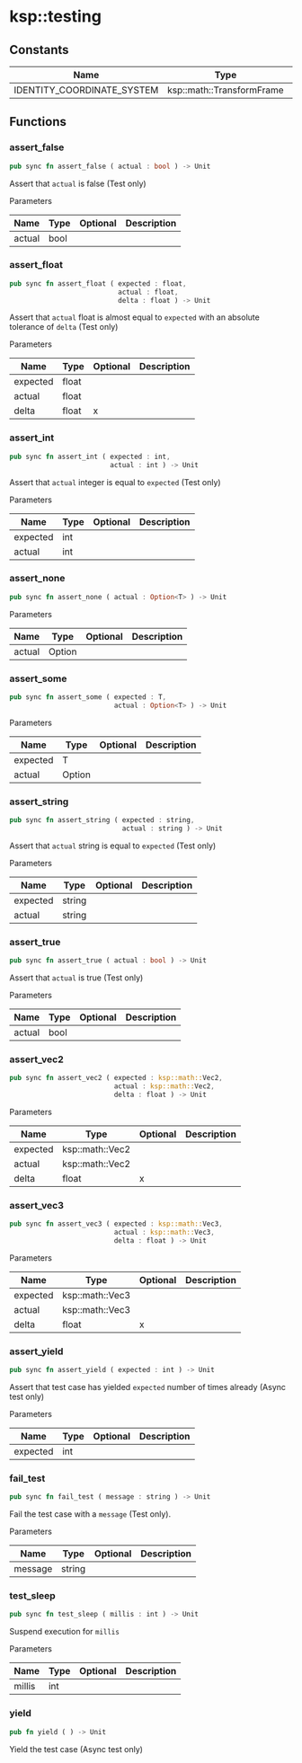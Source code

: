 # ksp::testing



## Constants

Name | Type | Description
--- | --- | ---
IDENTITY_COORDINATE_SYSTEM | ksp::math::TransformFrame | 


## Functions


### assert_false

```rust
pub sync fn assert_false ( actual : bool ) -> Unit
```

Assert that `actual` is false (Test only)


Parameters

Name | Type | Optional | Description
--- | --- | --- | ---
actual | bool |  | 

### assert_float

```rust
pub sync fn assert_float ( expected : float,
                           actual : float,
                           delta : float ) -> Unit
```

Assert that `actual` float is almost equal to `expected` with an absolute tolerance of `delta` (Test only)


Parameters

Name | Type | Optional | Description
--- | --- | --- | ---
expected | float |  | 
actual | float |  | 
delta | float | x | 

### assert_int

```rust
pub sync fn assert_int ( expected : int,
                         actual : int ) -> Unit
```

Assert that `actual` integer is equal to `expected` (Test only)


Parameters

Name | Type | Optional | Description
--- | --- | --- | ---
expected | int |  | 
actual | int |  | 

### assert_none

```rust
pub sync fn assert_none ( actual : Option<T> ) -> Unit
```



Parameters

Name | Type | Optional | Description
--- | --- | --- | ---
actual | Option<T> |  | 

### assert_some

```rust
pub sync fn assert_some ( expected : T,
                          actual : Option<T> ) -> Unit
```



Parameters

Name | Type | Optional | Description
--- | --- | --- | ---
expected | T |  | 
actual | Option<T> |  | 

### assert_string

```rust
pub sync fn assert_string ( expected : string,
                            actual : string ) -> Unit
```

Assert that `actual` string is equal to `expected` (Test only)


Parameters

Name | Type | Optional | Description
--- | --- | --- | ---
expected | string |  | 
actual | string |  | 

### assert_true

```rust
pub sync fn assert_true ( actual : bool ) -> Unit
```

Assert that `actual` is true (Test only)


Parameters

Name | Type | Optional | Description
--- | --- | --- | ---
actual | bool |  | 

### assert_vec2

```rust
pub sync fn assert_vec2 ( expected : ksp::math::Vec2,
                          actual : ksp::math::Vec2,
                          delta : float ) -> Unit
```



Parameters

Name | Type | Optional | Description
--- | --- | --- | ---
expected | ksp::math::Vec2 |  | 
actual | ksp::math::Vec2 |  | 
delta | float | x | 

### assert_vec3

```rust
pub sync fn assert_vec3 ( expected : ksp::math::Vec3,
                          actual : ksp::math::Vec3,
                          delta : float ) -> Unit
```



Parameters

Name | Type | Optional | Description
--- | --- | --- | ---
expected | ksp::math::Vec3 |  | 
actual | ksp::math::Vec3 |  | 
delta | float | x | 

### assert_yield

```rust
pub sync fn assert_yield ( expected : int ) -> Unit
```

Assert that test case has yielded `expected` number of times already (Async test only)


Parameters

Name | Type | Optional | Description
--- | --- | --- | ---
expected | int |  | 

### fail_test

```rust
pub sync fn fail_test ( message : string ) -> Unit
```

Fail the test case with a `message` (Test only).


Parameters

Name | Type | Optional | Description
--- | --- | --- | ---
message | string |  | 

### test_sleep

```rust
pub sync fn test_sleep ( millis : int ) -> Unit
```

Suspend execution for `millis`


Parameters

Name | Type | Optional | Description
--- | --- | --- | ---
millis | int |  | 

### yield

```rust
pub fn yield ( ) -> Unit
```

Yield the test case (Async test only)

